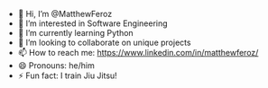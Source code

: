 - 👋 Hi, I’m @MatthewFeroz
- 👀 I’m interested in Software Engineering
- 🌱 I’m currently learning Python
- 💞️ I’m looking to collaborate on unique projects
- 📫 How to reach me: https://www.linkedin.com/in/matthewferoz/
- 😄 Pronouns: he/him
- ⚡ Fun fact: I train Jiu Jitsu!

<!---
MatthewFeroz/MatthewFeroz is a ✨ special ✨ repository because its `README.md` (this file) appears on your GitHub profile.
You can click the Preview link to take a look at your changes.
--->
